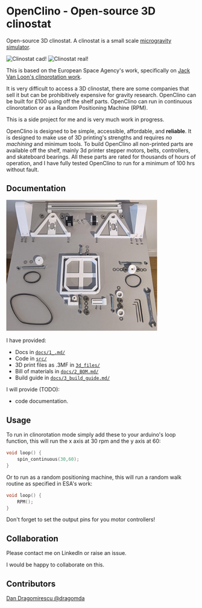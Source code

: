 # OpenClino - Open-source 3D clinostat

Open-source 3D clinostat. A clinostat is a small scale [microgravity simulator](https://en.wikipedia.org/wiki/Random_positioning_machine).

![Clinostat cad!](docs/images/openclino_cad.gif "cadModel")
![Clinostat real!](docs/images/openclino_real.gif "realBuilt")

This is based on the European Space Agency's work, specifically on [Jack Van Loon's clinorotation work](https://doi.org/10.3389/fpls.2019.01577).

It is very difficult to access a 3D clinostat, there are some companies that sell it but can be prohibitively expensive for gravity research. OpenClino can be built for £100 using off the shelf parts. OpenClino can run in continuous clinorotation or as a Random Positioning Machine (RPM).

This is a side project for me and is very much work in progress.

OpenClino is designed to be simple, accessible, affordable, and **reliable**. It is designed to make use of 3D printing's strengths and requires *no machining* and minimum tools. To build OpenClino all non-printed parts are available off the shelf, mainly 3d printer stepper motors, belts, controllers, and skateboard bearings. All these parts are rated for thousands of hours of operation, and I have fully tested OpenClino to run for a minimum of 100 hrs without fault.

## Documentation

<img src="docs/images/build_guide/0_exploded_view.jpg" alt="Clinostat build!" width="400"/>

I have provided:
- Docs in [`docs/1_.md/`](docs/1_documentation.md)
- Code in [`src/`](src/clinostat.ino)
- 3D print files as .3MF in [`3d_files/`](3d_files/)
- Bill of materials in [`docs/2_BOM.md/`](docs/2_BOM.md/)
- Build guide in [`docs/3_build_guide.md/`](docs/3_build_guide.md/)

I will provide (TODO):

- code documentation.


## Usage

To run in clinorotation mode simply add these to your arduino's loop function, this will run the x axis at 30 rpm and the y axis at 60:

```cpp
void loop() {
    spin_continuous(30,60);
}
```

Or to run as a random positioning machine, this will run a random walk routine as specified in ESA's work:


```cpp
void loop() {
    RPM();
}
```

Don't forget to set the output pins for you motor controllers!

## Collaboration

Please contact me on LinkedIn or raise an issue.

I would be happy to collaborate on this.

## Contributors

[Dan Dragomirescu @dragomda](https://github.com/dragomda)
